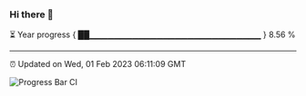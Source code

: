 ### Hi there 👋

⏳ Year progress { ██▁▁▁▁▁▁▁▁▁▁▁▁▁▁▁▁▁▁▁▁▁▁▁▁▁▁▁▁ } 8.56 %

---

⏰ Updated on Wed, 01 Feb 2023 06:11:09 GMT

![Progress Bar CI](https://github.com/Shyam-Makwana/GitHub-Actions-Demo/workflows/Progress%20Bar%20CI/badge.svg)

